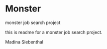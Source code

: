 # Monster
monster job search project

this is readme for a monster job search project.

Madina Siebenthal
